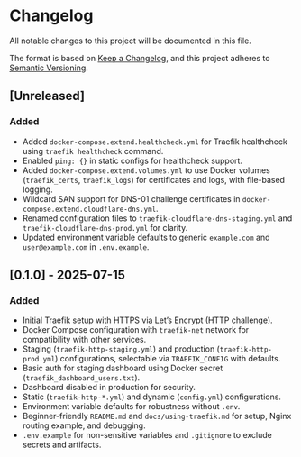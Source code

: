 # Changelog

All notable changes to this project will be documented in this file.

The format is based on [Keep a Changelog](https://keepachangelog.com/en/1.0.0/),
and this project adheres to [Semantic Versioning](https://semver.org/spec/v2.0.0.html).

## [Unreleased]
### Added
- Added `docker-compose.extend.healthcheck.yml` for Traefik healthcheck using `traefik healthcheck` command.
- Enabled `ping: {}` in static configs for healthcheck support.
- Added `docker-compose.extend.volumes.yml` to use Docker volumes (`traefik_certs`, `traefik_logs`) for certificates and logs, with file-based logging.
- Wildcard SAN support for DNS-01 challenge certificates in `docker-compose.extend.cloudflare-dns.yml`.
- Renamed configuration files to `traefik-cloudflare-dns-staging.yml` and `traefik-cloudflare-dns-prod.yml` for clarity.
- Updated environment variable defaults to generic `example.com` and `user@example.com` in `.env.example`.

## [0.1.0] - 2025-07-15
### Added
- Initial Traefik setup with HTTPS via Let’s Encrypt (HTTP challenge).
- Docker Compose configuration with `traefik-net` network for compatibility with other services.
- Staging (`traefik-http-staging.yml`) and production (`traefik-http-prod.yml`) configurations, selectable via `TRAEFIK_CONFIG` with defaults.
- Basic auth for staging dashboard using Docker secret (`traefik_dashboard_users.txt`).
- Dashboard disabled in production for security.
- Static (`traefik-http-*.yml`) and dynamic (`config.yml`) configurations.
- Environment variable defaults for robustness without `.env`.
- Beginner-friendly `README.md` and `docs/using-traefik.md` for setup, Nginx routing example, and debugging.
- `.env.example` for non-sensitive variables and `.gitignore` to exclude secrets and artifacts.